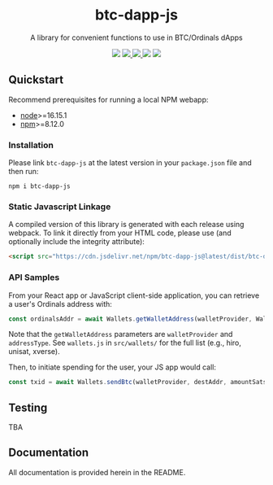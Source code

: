 <p align="center">
  <h1 align="center">btc-dapp-js</h1>
  <p align="center">A library for convenient functions to use in BTC/Ordinals dApps</p>
  <p align="center">
    <img src="https://img.shields.io/github/commit-activity/m/thaddeusdiamond/btc-dapp-js?style=for-the-badge" />
    <a href="https://www.npmjs.com/package/btc-dapp-js">
      <img src="https://img.shields.io/npm/v/btc-dapp-js?style=for-the-badge" />
    </a>
    <a href="https://www.npmjs.com/package/btc-dapp-js">
      <img src="https://img.shields.io/npm/dw/btc-dapp-js?style=for-the-badge" />
    </a>
    <img src="https://img.shields.io/npm/l/btc-dapp-js?style=for-the-badge" />
    <a href="https://twitter.com/wildtangz">
      <img src="https://img.shields.io/twitter/follow/wildtangz?style=for-the-badge&logo=twitter" />
    </a>
  </p>
</p>

## Quickstart

Recommend prerequisites for running a local NPM webapp:

* [node](https://nodejs.org/en/download/)>=16.15.1
* [npm](https://www.npmjs.com/package/npm)>=8.12.0

### Installation

Please link `btc-dapp-js` at the latest version in your `package.json` file
and then run:

```
npm i btc-dapp-js
```

### Static Javascript Linkage

A compiled version of this library is generated with each release using webpack.  To link it directly from your HTML code, please use (and optionally include the integrity attribute):
```html
<script src="https://cdn.jsdelivr.net/npm/btc-dapp-js@latest/dist/btc-dapp-js.js" crossorigin="anonymous" type="text/javascript"></script>
```

### API Samples

From your React app or JavaScript client-side application, you can retrieve a user's Ordinals address with:
```js
const ordinalsAddr = await Wallets.getWalletAddress(walletProvider, Wallets.ORDINALS_TYPE);
```

Note that the `getWalletAddress` parameters are `walletProvider` and `addressType`.  See `wallets.js` in `src/wallets/` for the full list (e.g., hiro, unisat, xverse).

Then, to initiate spending for the user, your JS app would call:
```js
const txid = await Wallets.sendBtc(walletProvider, destAddr, amountSats, fromAddr);
```

## Testing

TBA

## Documentation

All documentation is provided herein in the README.
